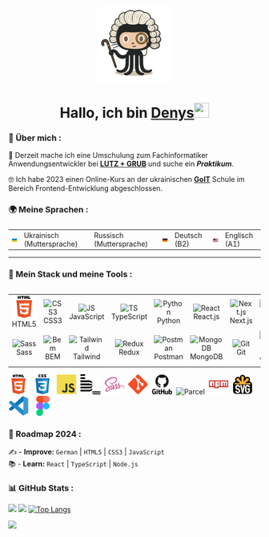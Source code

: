 <div align="center">
<img src="./images/octocat.png" width="150"/>
  
<h1 align="center">Hallo, ich bin <a href="https://github.com/lordponchik" target="_blank">Denys</a><img src="https://github.com/blackcater/blackcater/raw/main/images/Hi.gif" width="30" height="30"/></h1>
</div>

### 📖 Über mich : 
🧠 Derzeit mache ich eine Umschulung zum Fachinformatiker Anwendungsentwickler bei **[LUTZ + GRUB](https://www.lutzundgrub.de/)** und suche ein **_Praktikum_**.

🤓 Ich habe 2023 einen Online-Kurs an der ukrainischen **[GoIT](https://goit.global/ua/)** Schule im Bereich Frontend-Entwicklung abgeschlossen.



<h3>🌍 Meine Sprachen :</h3> 

<table style="display: flex; align-items: flex-start; align: center;">
  <tr>
    <td><img src="./images/flags/flag_ukraine.jpg" width="40"/></td>
    <td>Ukrainisch (Muttersprache)</td>
    <td>Russisch (Muttersprache)</td>    
      <td><img src="./images/flags/flag_germany.jpg" width="40"/></td>
    <td>Deutsch (B2)</td>    
<td><img src="./images/flags/flag_usa.jpg" width="40"/></td>
    <td>Englisch (A1)</td>  
  </tr>
</table>


---
  
### 🔨 Mein Stack und meine Tools :

<div style="display: flex; align-items: flex-start; align: center">
<table align="center">
  <tr>
     <td align="center"  width="90">
         <img src="./images/icons/stack/html5.svg" alt="HTML5" width="45" height="45"/>
      <br>HTML5
    </td>
    <td align="center" width="99">
        <img src="./images/02-css3.svg" alt="CSS3" width="45" height="45"/>
      <br>CSS3
    </td>
    <td align="center" width="88">
         <img src="./images/03-javascript.svg" alt="JS" width="44" height="44"/>
      <br>JavaScript
    </td>
    <td align="center" width="88">
        <img src="./images/04-typescript.svg" alt="TS" width="44" height="44"/>
      <br>TypeScript
    </td>
    <td align="center" width="88">
        <img src="./images/05-python.svg" alt="Python" width="44" height="44"/>
      <br>Python
    </td>
    <td align="center" width="88">
        <img src="./images/06-react.svg" alt="React" width="44" height="44"/>
      <br>React.js
    </td>
    <td align="center" width="88">
        <img src="./images/07-nextjs.svg" alt="Next.js" width="44" height="44"/>
      <br>Next.js
    </td>
    <td align="center" width="88">
      <img src="./images/08-nodejs.svg" alt="Node.js" width="44" height="44"/>
      <br>Node.js
    </td>
        <td align="center" width="88">
       <img src="./images/09-sql.svg" alt="SQL" width="44" height="44"/>
      <br>SQL
      </td>
  </tr>
    <td align="center" width="88">
        <img src="./images/10-sass.svg" alt="Sass" width="44" height="44"/>
      <br>Sass
    </td>
    <td align="center" width="88"> 
        <img src="./images/11-bem.svg" alt="Bem" width="44" height="44"/>
      <br>BEM
    </td>
    <td align="center"  width="88">
        <img src="./images/12-tailwind.svg" alt="Tailwind" width="44" height="44"/>
      <br>Tailwind
    </td>
    <td align="center" width="88">
        <img src="./images/13-redux.svg" alt="Redux" width="44" height="44"/>
      <br>Redux
    </td>
      <td align="center" width="88">
        <img src="./images/14-postman.svg" alt="Postman" width="44" height="44"/>
      <br>Postman
    </td>
      </td>
      <td align="center" width="88">
        <img src="./images/15-mongodb.svg" alt="MongoDB" width="44" height="44"/>
      <br>MongoDB
     </td>
     <td align="center" width="88">
        <img src="./images/16-git.svg" alt="Git" width="44" height="44"/>
      <br>Git
    </td>
  <td align="center" width="88">
        <img src="./images/17-vscode.svg" alt="Visual Studio Code" width="44" height="44"/>
      <br>VSCode
     </td>
  <td align="center" width="88">
        <img src="./images/18-figma.svg" alt="Figma" width="44" height="44"/>
      <br>Figma
     </td>
</table>
</div>

<div>
  <img src="./icons/stack/html5.svg" title="HTML5" alt="HTML5" width="40" height="40"/>&nbsp;
  <img src="./icons/stack/css3.svg"  title="CSS3" alt="CSS3" width="40" height="40"/>&nbsp;
  <img src="./icons/stack/javascript.svg"  title="JS" alt="JS" width="40" height="40"/>&nbsp;
  <img src="./icons/stack/bem.svg" title="Bem" alt="Bem" width="40" height="40"/>&nbsp;
  <img src="./icons/stack/sass.svg" title="Sass" alt="Sass" width="40" height="40"/>&nbsp;
  <img src="./icons/stack/git.svg" title="Git" alt="Git" width="40" height="40"/>&nbsp;
  <img src="./icons/stack/github.svg" title="GitHub"  alt="GitHub" width="40"/>&nbsp;
  <img src="./icons/stack/parcel.avif" title="Parcel" alt="Parcel" width="40" height="40"/>&nbsp;
  <img src="./icons/stack/npm.svg" title="Npm" alt="Npm" width="40" height="40"/>&nbsp;
  <img src="./icons/stack/svg.png" title="Svg" alt="Svg" width="40" height="40"/>&nbsp;
  <img src="./icons/stack/vscode.svg" title="Visual Studio Code" alt="Visual Studio Code" width="40" height="40"/>&nbsp;
  <img src="./icons/stack/figma.svg" title="Figma" alt="Figma" width="40" height="40"/>&nbsp;
</div> 

### 🚀 Roadmap 2024 :

✍️ - **Improve:** `German` | `HTML5` | `CSS3` | `JavaScript` <br>
📚 - **Learn:** `React` | `TypeScript` | `Node.js` <br>


### 📊 GitHub Stats :

![](http://github-profile-summary-cards.vercel.app/api/cards/profile-details?username=lordponchik&theme=github)
![](http://github-profile-summary-cards.vercel.app/api/cards/stats?username=lordponchik&theme=github)
[![Top Langs](https://github-readme-stats.vercel.app/api/top-langs/?username=lordponchik&layout=compact)](https://github.com/lordponchik/github-readme-stats)  

<img src="https://www.codewars.com/users/LordPonchik/badges/large">

